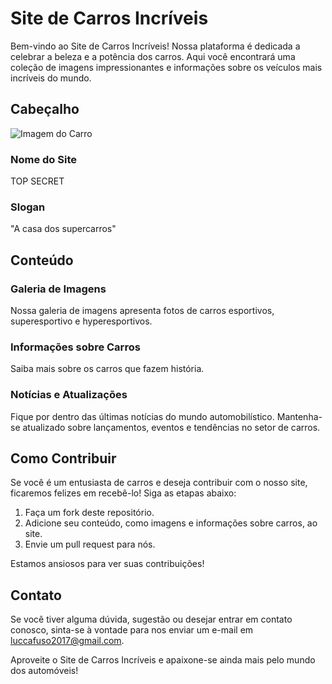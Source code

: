 # Site de Carros Incríveis

Bem-vindo ao Site de Carros Incríveis! Nossa plataforma é dedicada a celebrar a beleza e a potência dos carros. Aqui você encontrará uma coleção de imagens impressionantes e informações sobre os veículos mais incríveis do mundo.

## Cabeçalho
![Imagem do Carro](logo.jpg)

### Nome do Site
TOP SECRET

### Slogan
"A casa dos supercarros"

## Conteúdo

### Galeria de Imagens
Nossa galeria de imagens apresenta fotos de carros esportivos, superesportivo e hyperesportivos.

### Informações sobre Carros
Saiba mais sobre os carros que fazem história.

### Notícias e Atualizações
Fique por dentro das últimas notícias do mundo automobilístico. Mantenha-se atualizado sobre lançamentos, eventos e tendências no setor de carros.

## Como Contribuir
Se você é um entusiasta de carros e deseja contribuir com o nosso site, ficaremos felizes em recebê-lo! Siga as etapas abaixo:

1. Faça um fork deste repositório.
2. Adicione seu conteúdo, como imagens e informações sobre carros, ao site.
3. Envie um pull request para nós.

Estamos ansiosos para ver suas contribuições!

## Contato
Se você tiver alguma dúvida, sugestão ou desejar entrar em contato conosco, sinta-se à vontade para nos enviar um e-mail em [luccafuso2017@gmail.com](mailto:luccafuso2017@gmail.com).

Aproveite o Site de Carros Incríveis e apaixone-se ainda mais pelo mundo dos automóveis!
